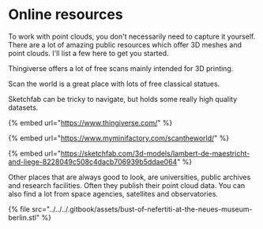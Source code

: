 # Online resources

To work with point clouds, you don't necessarily need to capture it yourself. There are a lot of amazing public resources which offer 3D meshes and point clouds. I'll list a few here to get you started.

Thingiverse offers a lot of free scans mainly intended for 3D printing.

Scan the world is a great place with lots of free classical statues.

Sketchfab can be tricky to navigate, but holds some really high quality datasets.

{% embed url="https://www.thingiverse.com/" %}

{% embed url="https://www.myminifactory.com/scantheworld/" %}

{% embed url="https://sketchfab.com/3d-models/lambert-de-maestricht-and-liege-8228049c508c4dacb706939b5ddae064" %}

Other places that are always good to look, are universities, public archives and research facilities. Often they publish their point cloud data. You can also find a lot from space agencies, satellites and observatories.





{% file src="../../../.gitbook/assets/bust-of-nefertiti-at-the-neues-museum-berlin.stl" %}

